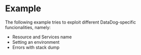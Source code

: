 # Example
The following example tries to exploit different DataDog-specific funcionalities, namely:
* Resource and Services name
* Setting an environment
* Errors with stack dump